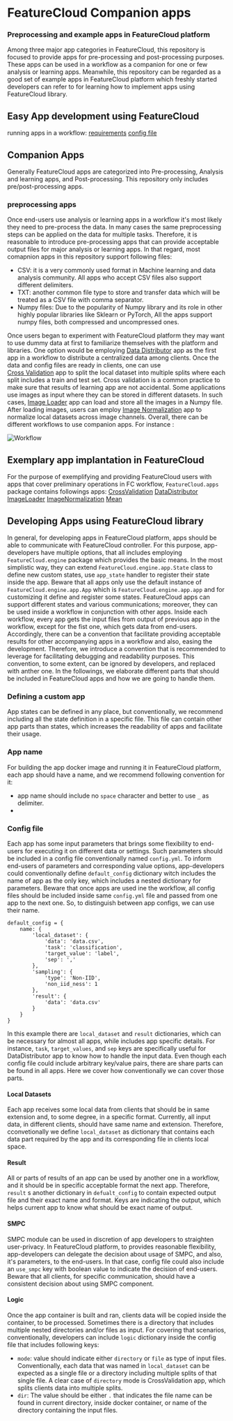 # FeatureCloud Companion apps

### Preprocessing and example apps in FeatureCloud platform
Among three major app categories in FeatureCloud, this repository is focused to provide apps for pre-processing and post-processing purposes.
These apps can be used in a workflow as a companion for one or few analysis or learning apps. Meanwhile, this repository can be regarded as a 
good set of example apps in FeatureCloud platform which freshly started developers can refer to for learning 
how to implement apps using FeatureCloud library. 

## Easy App development using FeatureCloud
running apps in a workflow:
[requirements](requirements.txt)
[config file](config.yml)

## Companion Apps
Generally FeatureCloud apps are categorized into Pre-processing, Analysis and learning apps, and Post-processing.
This repository only includes pre/post-processing apps. 

### preprocessing apps
Once end-users use analysis or learning apps in a workflow it's most likely they need to pre-process the data. In many cases 
the same preprocessing steps can be applied on the data for multiple tasks. Therefore, it is reasonable to introduce pre-processing apps
that can provide acceptable output files for major analysis or learning apps. In that regard, most comapnion apps in this repository support
following files:
- CSV: it is a very commonly used format in Machine learning and data analysis community. All apps who accept CSV files also 
support different delimiters.
- TXT: another common file type to store and transfer data which will be treated as a CSV file with comma separator.
- Numpy files: Due to the popularity of Numpy library and its role in other highly popular libraries like Sklearn or PyTorch,
All the apps support numpy files, both compressed and uncompressed ones.

Once users began to experiment with FeatureCloud platform they may want to use dummy data at first to familiarize themselves with 
the platform and libraries. One option would be employing [Data Distributor](/DataDistributor/README.md) app as the first app
in a workflow to distribute a centralized data among clients. Once the data and config files are ready in clients, one can use     
[Cross Validation](/CrossValidation/README.md) app to split the local dataset into multiple splits where each split includes a train and test set.
Cross validation is a common practice to make sure that results of learning app are not accidental. Some applications use images 
as input where they can be stored in different datasets. In such cases, [Image Loader](/ImageLoader/README.md) app can load and store all the
images in a Numpy file. After loading images, users can employ [Image Normalization](/ImageNormalization/README.md) app to normalize local datasets across 
image channels. Overall, there can be different workflows to use companion apps.
For instance :

 ![Workflow](https://www.yworks.com/yed-live/?file=https://gist.githubusercontent.com/Mohammad-Bakhtiari/2233dc67e95be734949f6730c6f3ba90/raw/142c9b20e1ce776377475cd079d92c88a90b1cad/Workflow) 



## Exemplary app implantation in FeatureCloud 
For the purpose of exemplifying and providing FeatureCloud users with apps
that cover preliminary operations in FC workflow, `FeatureCloud.apps` package 
contains followings apps:
[CrossValidation](/CrossValidation/README.md)
[DataDistributor](/DataDistributor/README.md)
[ImageLoader](/ImageLoader/README.md)
[ImageNormalization](/ImageNormalization/README.md)
[Mean](/Mean/README.md)

## Developing Apps using FeatureCloud library 
In general, for developing apps in FeatureCloud platform, apps should be able to communicate with FeatureCloud controller.
For this purpose, app-developers have multiple options, that all includes employing `FeatureCloud.engine` package which 
provides the basic means. In the most simplistic way, they can extend `FeatureCloud.engine.app.State` class to define new 
custom states, use `app_state` handler to register their state inside the app. Beware that all apps only use the default 
instance of `FeatureCloud.engine.app.App` which is `FeatureCloud.engine.app.app` and for customizing it define and register 
some states. FeatureCloud apps can support different states and various communications; moreover, they can be used inside 
a workflow in conjunction with other apps. Inside each workflow, every app gets the input files from output of previous
app in the workflow, except for the fist one, which gets data from end-users. Accordingly, there can be a convention that 
facilitate providing acceptable results for other accompanying apps in a workflow and also, easing the development. Therefore,
we introduce a convention that is recommended to leverage for facilitating debugging and readability purposes.
This convention, to some extent, can be ignored by developers, and replaced with anther one. In the followings, we elaborate
different parts that should be included in FeatureCloud apps and how we are going to handle them.

### Defining a custom app
App states can be defined in any place, but conventionally, we recommend including all the state definition in a specific file.
This file can contain other app parts than states, which increases the readability of apps and facilitate their usage.

### App name
For building the app docker image and running it in FeatureCloud platform, each app should have a name, and we recommend following 
convention for it:
- app name should include no `space` character and better to use `_` as delimiter.
- 

### Config file
Each app has some input parameters that brings some flexibility to end-users for executing it on different data or settings.
Such parameters should be included in a config file conventionally named `config.yml`. To inform end-users of parameters
and corresponding value options, app-developers could conventionally define `default_config` dictionary witch includes the name 
of app as the only key, which includes a nested dictionary for parameters. Beware that once apps are used ine the workflow,
all config files should be included inside same `config.yml` file and passed from one app to the next one. So, to distinguish
between app configs, we can use their name. 

```angular2html
default_config = {
    name: {
        'local_dataset': {
            'data': 'data.csv',
            'task': 'classification',
            'target_value': 'label',
            'sep': ','
        },
        'sampling': {
            'type': 'Non-IID',
            'non_iid_ness': 1
        },
        'result': {
            'data': 'data.csv'
        }
    }
}
```
In this example there are `local_dataset` and `result` dictionaries, which can be necessary for almost all apps, while includes
app specific details. For instance, `task`, `target_values`, and `sep` keys are specifically useful for DataDistributor app
to know how to handle the input data. Even though each config file could include arbitrary key/value pairs, there are  share parts can be found in all apps.
Here we cover how conventionally we can cover those parts.

#### Local Datasets
Each app receives some local data from clients that should be in same extension and, to some degree, in a specific format.
Currently, all input data, in different clients, should have same name and extension. Therefore, cconvetionally we define 
`local_dataset` as dictionary that contains each data part required by the app and its corresponding file in clients local 
space.

#### Result
All or parts of results of an app can be used by another one in a workflow, and it should be in specific acceptable format 
the next app. Therefore, `result` s another dictionary in `defualt_config` to contain expected output file and their exact name and 
format. Keys are indicating the output, which helps current app to know what should be exact name of output.

#### SMPC
SMPC module can be used in discretion of app developers to straighten user-privacy. In FeatureCloud platform,
to provides reasonable flexibility, app-developers can delegate the decision about usage of SMPC, and also, it's parameters,
to the end-users. In that case, config file could also include an `use_smpc` key with boolean value to indicate the decision of
end-users. Beware that all clients, for specific communication, should have a consistent decision about using SMPC component.

#### Logic
Once the app container is built and ran, clients data will be copied inside the container, to be processed. Sometimes
there is a directory that includes multiple nested directories and/or files as input. For covering that scenarios,
conventionally, developers can include `logic` dictionary inside the config file that includes following keys:
- `mode`: value should indicate either `directory` or `file` as type of input files. Conventionally, each data that was
named in `local_dataset` can be expected as a single file or a directory including multiple splits of that single file.
A clear case of `directory` mode is CrossValidation app, which splits clients data into multiple splits.
- `dir`: The value should be either `.` that indicates the file name can be found in current directory, inside docker container, 
or name of the directory containing the input files. 


